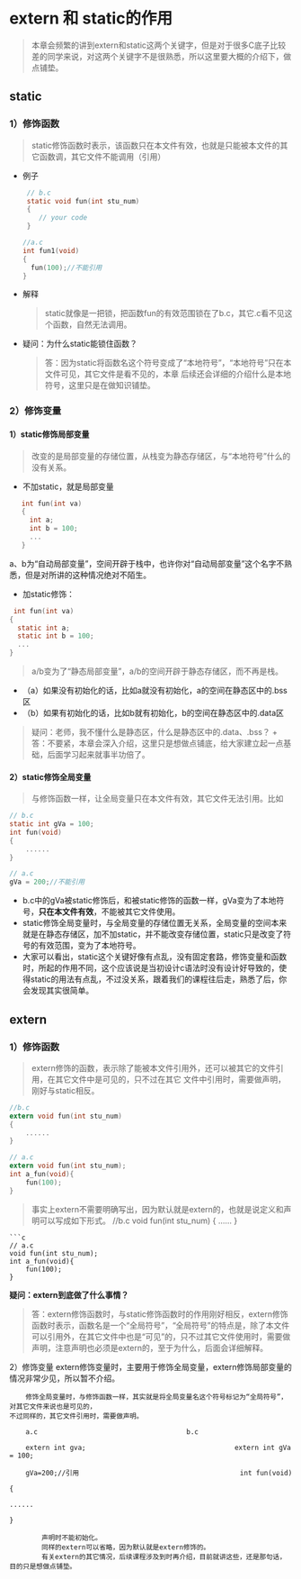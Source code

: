 # extern 和 static的作用
  > 本章会频繁的讲到extern和static这两个关键字，但是对于很多C底子比较差的同学来说，对这两个关键字不是很熟悉，所以这里要大概的介绍下，做点铺垫。
      
## static
				
### 1）修饰函数
 > static修饰函数时表示，该函数只在本文件有效，也就是只能被本文件的其它函数调，其它文件不能调用（引用）
 
 + 例子
    ```c
     // b.c
     static void fun(int stu_num)
     {
        // your code
     }
    ```
    ```c
    //a.c                       
    int fun1(void)       			
    {													
      fun(100);//不能引用												
    }	
    ```

  + 解释
    > static就像是一把锁，把函数fun的有效范围锁在了b.c，其它.c看不见这个函数，自然无法调用。
  
  + 疑问：为什么static能锁住函数？
     > 答：因为static将函数名这个符号变成了“本地符号”，“本地符号”只在本文件可见，其它文件是看不见的，本章
          后续还会详细的介绍什么是本地符号，这里只是在做知识铺垫。
			
			
### 2）修饰变量
#### 1）static修饰局部变量
> 改变的是局部变量的存储位置，从栈变为静态存储区，与“本地符号”什么的没有关系。
+ 不加static，就是局部变量
 ```c
    int fun(int va)
    {
      int a; 
      int b = 100;
      ...
    }
 ```
 a、b为“自动局部变量”，空间开辟于栈中，也许你对“自动局部变量”这个名字不熟悉，但是对所讲的这种情况绝对不陌生。
+ 加static修饰：
```c
 int fun(int va)
{
  static int a; 
  static int b = 100;
  ...
}
```
> a/b变为了“静态局部变量”，a/b的空间开辟于静态存储区，而不再是栈。
+ （a）如果没有初始化的话，比如a就没有初始化，a的空间在静态区中的.bss区
+ （b）如果有初始化的话，比如b就有初始化，b的空间在静态区中的.data区
> 疑问：老师，我不懂什么是静态区，什么是静态区中的.data、.bss？
	  + 答：不要紧，本章会深入介绍，这里只是想做点铺底，给大家建立起一点基础，后面学习起来就事半功倍了。
	  
#### 2）static修饰全局变量
> 与修饰函数一样，让全局变量只在本文件有效，其它文件无法引用。比如
```c
// b.c
static int gVa = 100;                      
int fun(void)
{
    ......
}
```
```c
// a.c
gVa = 200;//不能引用
```
+ b.c中的gVa被static修饰后，和被static修饰的函数一样，gVa变为了本地符号，**只在本文件有效**，不能被其它文件使用。
+ static修饰全局变量时，与全局变量的存储位置无关系，全局变量的空间本来就是在静态存储区，加不加static，并不能改变存储位置，static只是改变了符号的有效范围，变为了本地符号。
+ 大家可以看出，static这个关键好像有点乱，没有固定套路，修饰变量和函数时，所起的作用不同，这个应该说是当初设计c语法时没有设计好导致的，使得static的用法有点乱，不过没关系，跟着我们的课程往后走，熟悉了后，你会发现其实很简单。


## extern

### 1）修饰函数
> extern修饰的函数，表示除了能被本文件引用外，还可以被其它的文件引用，在其它文件中是可见的，只不过在其它
文件中引用时，需要做声明，刚好与static相反。
```c
//b.c
extern void fun(int stu_num)
{
    ......
}
```
```c
// a.c                       				
extern void fun(int stu_num);			
int a_fun(void){
    fun(100);
}
```
        
> 事实上extern不需要明确写出，因为默认就是extern的，也就是说定义和声明可以写成如下形式。
//b.c
void fun(int stu_num)
{
    ......
}
```
```c
// a.c                       				
void fun(int stu_num);			
int a_fun(void){
    fun(100);
}
```
**疑问：extern到底做了什么事情？**
> 答：extern修饰函数时，与static修饰函数时的作用刚好相反，extern修饰函数时表示，函数名是一个“全局符号”，“全局符号”的特点是，除了本文件可以引用外，在其它文件中也是“可见”的，只不过其它文件使用时，需要做声明，注意声明也必须是extern的，至于为什么，后面会详细解释。
        
        
2）修饰变量
        extern修饰变量时，主要用于修饰全局变量，extern修饰局部变量的情况非常少见，所以暂不介绍。
        
        修饰全局变量时，与修饰函数一样，其实就是将全局变量名这个符号标记为“全局符号”，对其它文件来说也是可见的，
    不过同样的，其它文件引用时，需要做声明。
        
        a.c                       				b.c
        
        extern int gva;										extern int gVa = 100;
                                  
        gVa=200;//引用										int fun(void)
                                                                            {
                                                                                ......
                                                                            }
        
            声明时不能初始化。
            同样的extern可以省略，因为默认就是extern修饰的。
            有关extern的其它情况，后续课程涉及到时再介绍，目前就讲这些，还是那句话，目的只是想做点铺垫。
   
